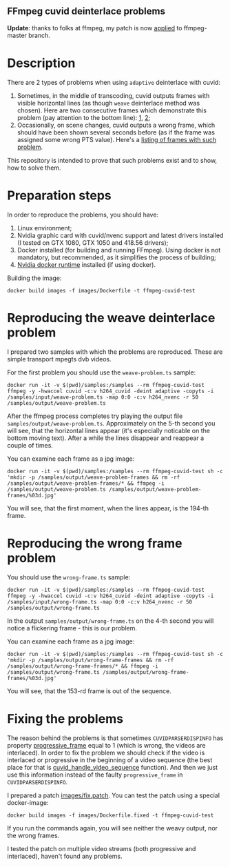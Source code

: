 FFmpeg cuvid deinterlace problems
---
 **Update**: thanks to folks at ffmpeg, my patch is now [applied](https://github.com/FFmpeg/FFmpeg/commit/703583dbb1f35ccefeb8f2cccd2f99b97a4d482a) to ffmpeg-master branch.

# <a name="about"></a>Description

There are 2 types of problems when using `adaptive` deinterlace with cuvid:

1. Sometimes, in the middle of transcoding, cuvid outputs frames with visible horizontal lines (as though `weave` deinterlace method was chosen). Here are two consecutive frames which demonstrate this problem (pay attention to the bottom line): [1](https://raw.githubusercontent.com/Svechnikov/ffmpeg-cuda-deinterlace-problems/master/screens/weave-problem-examples/193.jpg), [2](https://raw.githubusercontent.com/Svechnikov/ffmpeg-cuda-deinterlace-problems/master/screens/weave-problem-examples/194.jpg);
2. Occasionally, on scene changes, cuvid outputs a wrong frame, which should have been shown several seconds before (as if the frame was assigned some wrong PTS value). Here's a [listing of frames with such problem](https://raw.githubusercontent.com/Svechnikov/ffmpeg-cuda-deinterlace-problems/master/screens/wrong-frame-example/153.png).

This repository is intended to prove that such problems exist and to show, how to solve them.

# <a name="preparing"></a>Preparation steps

In order to reproduce the problems, you should have:

1. Linux environment;
2. Nvidia graphic card with cuvid/nvenc support and latest drivers installed (I tested on GTX 1080, GTX 1050 and 418.56 drivers);
3. Docker installed (for building and running FFmpeg). Using docker is not mandatory, but recommended, as it simplifies the process of building;
4. [Nvidia docker runtime](https://github.com/NVIDIA/nvidia-docker/) installed (if using docker).

Building the image:

`docker build images -f images/Dockerfile -t ffmpeg-cuvid-test`

# <a name="running"></a>Reproducing the weave deinterlace problem

I prepared two samples with which the problems are reproduced. These are simple transport mpegts dvb videos.

For the first problem you should use the `weave-problem.ts` sample:

`docker run -it -v $(pwd)/samples:/samples --rm ffmpeg-cuvid-test ffmpeg -y -hwaccel cuvid -c:v h264_cuvid -deint adaptive -copyts -i /samples/input/weave-problem.ts -map 0:0 -c:v h264_nvenc -r 50 /samples/output/weave-problem.ts`

After the ffmpeg process completes try playing the output file `samples/output/weave-problem.ts`.
Approximately on the 5-th second you will see, that the horizontal lines appear (it's especially noticable on the bottom moving text).
After a while the lines disappear and reappear a couple of times.

You can examine each frame as a jpg image:

`docker run -it -v $(pwd)/samples:/samples --rm ffmpeg-cuvid-test sh -c 'mkdir -p /samples/output/weave-problem-frames && rm -rf /samples/output/weave-problem-frames/* && ffmpeg -i /samples/output/weave-problem.ts /samples/output/weave-problem-frames/%03d.jpg'`

You will see, that the first moment, when the lines appear, is the 194-th frame.

# <a name="running"></a>Reproducing the wrong frame problem

You should use the `wrong-frame.ts` sample:

`docker run -it -v $(pwd)/samples:/samples --rm ffmpeg-cuvid-test ffmpeg -y -hwaccel cuvid -c:v h264_cuvid -deint adaptive -copyts -i /samples/input/wrong-frame.ts -map 0:0 -c:v h264_nvenc -r 50 /samples/output/wrong-frame.ts`

In the output `samples/output/wrong-frame.ts` on the 4-th second you will notice a flickering frame - this is our problem.

You can examine each frame as a jpg image:

`docker run -it -v $(pwd)/samples:/samples --rm ffmpeg-cuvid-test sh -c 'mkdir -p /samples/output/wrong-frame-frames && rm -rf /samples/output/wrong-frame-frames/* && ffmpeg -i /samples/output/wrong-frame.ts /samples/output/wrong-frame-frames/%03d.jpg'`

You will see, that the 153-rd frame is out of the sequence.

# <a name="running"></a>Fixing the problems

The reason behind the problems is that sometimes `CUVIDPARSERDISPINFO` has property [progressive_frame](https://github.com/FFmpeg/FFmpeg/blob/master/libavcodec/cuviddec.c#L513) equal to 1 (which is wrong, the videos are interlaced).
In order to fix the problem we should check if the video is interlaced or progressive in the beginning of a video sequence (the best place for that is [cuvid_handle_video_sequence](https://github.com/FFmpeg/FFmpeg/blob/master/libavcodec/cuviddec.c#L107) function).
And then we just use this information instead of the faulty `progressive_frame` in `CUVIDPARSERDISPINFO`.

I prepared a patch [images/fix.patch](https://github.com/Svechnikov/ffmpeg-cuda-deinterlace-problems/blob/master/images/fix.patch). You can test the patch using a special docker-image:

`docker build images -f images/Dockerfile.fixed -t ffmpeg-cuvid-test`

If you run the commands again, you will see neither the weavy output, nor the wrong frames.

I tested the patch on multiple video streams (both progressive and interlaced), haven't found any problems.
